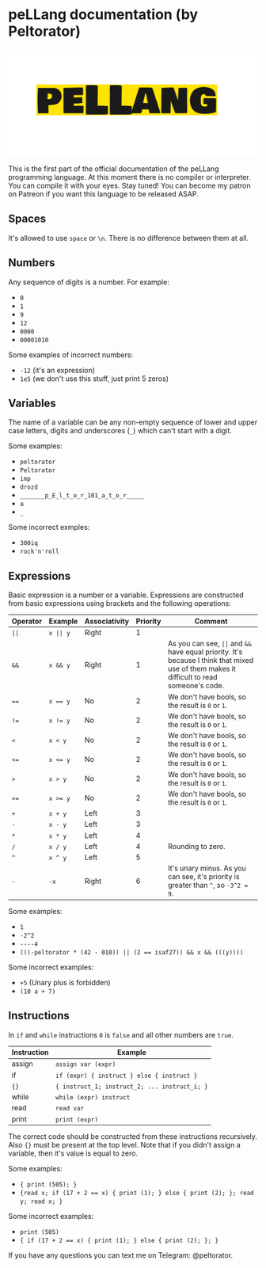 # peLLang documentation (by Peltorator)

![Image description](logo.png)

This is the first part of the official documentation of the peLLang programming language. At this moment there is no compiler or interpreter. You can compile it with your eyes. Stay tuned! You can become my patron on Patreon if you want this language to be released ASAP.

## Spaces

It's allowed to use `space` or `\n`. There is no difference between them at all.

## Numbers

Any sequence of digits is a number. For example:

- `0`
- `1`
- `9`
- `12`
- `0000`
- `00001010`

Some examples of incorrect numbers:

- `-12` (it's an expression)
- `1e5` (we don't use this stuff, just print 5 zeros)

## Variables

The name of a variable can be any non-empty sequence of lower and upper case letters, digits and underscores (`_`) which can't start with a digit.

Some examples:

- `peltorator`
- `Peltorator`
- `imp`
- `drozd`
- `_______p_E_l_t_o_r_101_a_t_o_r_____`
- `a`
- `_`

Some incorrect exmples:

- `300iq`
- `rock'n'roll`


## Expressions

Basic expression is a number or a variable. Expressions are constructed from basic expressions using brackets and the following operations:

Operator | Example       | Associativity | Priority | Comment
---------|---------------|---------------|----------|--------
 `\|\|`  | `x \|\| y`    | Right         | 1        |
 `&&`    | `x && y`      | Right         | 1        | As you can see, `\|\|` and `&&` have equal priority. It's because I think that mixed use of them makes it difficult to read someone's code.
 `==`    | `x == y`      | No            | 2        | We don't have bools, so the result is `0` or `1`.
 `!=`    | `x != y`      | No            | 2        | We don't have bools, so the result is `0` or `1`.
 `<`     | `x < y`       | No            | 2        | We don't have bools, so the result is `0` or `1`.
 `<=`    | `x <= y`      | No            | 2        | We don't have bools, so the result is `0` or `1`.
 `>`     | `x > y`       | No            | 2        | We don't have bools, so the result is `0` or `1`.
 `>=`    | `x >= y`      | No            | 2        | We don't have bools, so the result is `0` or `1`.
 `+`     | `x + y`       | Left          | 3        |
 `-`     | `x - y`       | Left          | 3        |
 `*`     | `x * y`       | Left          | 4        |
 `/`     | `x / y`       | Left          | 4        | Rounding to zero.
 `^`     | `x ^ y`       | Left          | 5        |
 `-`     | `-x`          | Right         | 6        | It's unary minus. As you can see, it's priority is greater than `^`, so `-3^2 = 9`.

Some examples:

- `1`
- `-2^2`
- `----4`
- `(((-peltorator * (42 - 010)) || (2 == isaf27)) && x && (((y))))`

Some incorrect examples:
- `+5` (Unary plus is forbidden)
- `(10 a + 7)`

## Instructions

In `if` and `while` instructions `0` is `false` and all other numbers are `true`.

Instruction     | Example
----------------|---------
assign          | `assign var (expr)`
if              | `if (expr) { instruct } else { instruct }`
`{}`            | `{ instruct_1; instruct_2; ... instruct_i; }`
while           | `while (expr) instruct`
read            | `read var`
print           | `print (expr)`

The correct code should be constructed from these instructions recursively. Also `{}` must be present at the top level.
Note that if you didn't assign a variable, then it's value is equal to zero.

Some examples:

- `{ print (505); }`
- `{read x; if (17 + 2 == x) { print (1); } else { print (2); }; read y; read x; }`

Some incorrect examples:

- `print (505)`
- `{ if (17 + 2 == x) { print (1); } else { print (2); }; }`


If you have any questions you can text me on Telegram: @peltorator.

